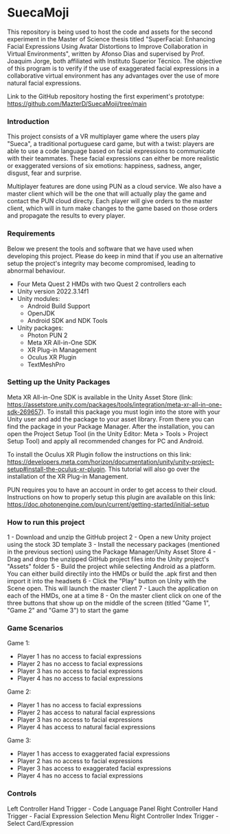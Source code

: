 # SuecaMoji

This repository is being used to host the code and assets for the second experiment in the Master of Science thesis titled "SuperFacial: Enhancing Facial Expressions Using Avatar Distortions to Improve Collaboration in Virtual Environments", written by Afonso Dias and supervised by Prof. Joaquim Jorge, both affiliated with Instituto Superior Técnico. The objective of this program is to verify if the use of exaggerated facial expressions in a collaborative virtual environment has any advantages over the use of more natural facial expressions.

Link to the GitHub repository hosting the first experiment's prototype: https://github.com/MazterD/SuecaMoji/tree/main

### Introduction

This project consists of a VR multiplayer game where the users play "Sueca", a traditional portuguese card game, but with a twist: players are able to use a code language based on facial expressions to communicate with their teammates. These facial expressions can either be more realistic or exaggerated versions of six emotions: happiness, sadness, anger, disgust, fear and surprise.

Multiplayer features are done using PUN as a cloud service. We also have a master client which will be the one that will actually play the game and contact the PUN cloud directy. Each player will give orders to the master client, which will in turn make changes to the game based on those orders and propagate the results to every player.

### Requirements

Below we present the tools and software that we have used when developing this project. Please do keep in mind that if you use an alternative setup the project's integrity may become compromised, leading to abnormal behaviour.

- Four Meta Quest 2 HMDs with two Quest 2 controllers each
- Unity version 2022.3.14f1
- Unity modules:
    - Android Build Support
    - OpenJDK
    - Android SDK and NDK Tools
- Unity packages:
    - Photon PUN 2
    - Meta XR All-in-One SDK
    - XR Plug-in Management
    - Oculus XR Plugin
    - TextMeshPro


### Setting up the Unity Packages

Meta XR All-in-One SDK is available in the Unity Asset Store (link: https://assetstore.unity.com/packages/tools/integration/meta-xr-all-in-one-sdk-269657). To install this package you must login into the store with your Unity user and add the package to your asset library. From there you can find the package in your Package Manager. After the installation, you can open the Project Setup Tool (in the Unity Editor: Meta > Tools > Project Setup Tool) and apply all recommended changes for PC and Android.

To install the Oculus XR Plugin follow the instructions on this link: https://developers.meta.com/horizon/documentation/unity/unity-project-setup#install-the-oculus-xr-plugin. This tutorial will also go over the installation of the XR Plug-in Management.

PUN requires you to have an account in order to get access to their cloud. Instructions on how to properly setup this plugin are available on this link: https://doc.photonengine.com/pun/current/getting-started/initial-setup
 

### How to run this project

1 - Download and unzip the GitHub project
2 - Open a new Unity project using the stock 3D template
3 - Install the necessary packages (mentioned in the previous section) using the Package Manager/Unity Asset Store
4 - Drag and drop the unzipped GitHub project files into the Unity project's "Assets" folder
5 - Build the project while selecting Android as a platform. You can either build directily into the HMDs or build the .apk first and then import it into the headsets
6 - Click the "Play" button on Unity with the Scene open. This will launch the master client
7 - Lauch the application on each of the HMDs, one at a time
8 - On the master client click on one of the three buttons that show up on the middle of the screen (titled "Game 1", "Game 2" and "Game 3") to start the game

### Game Scenarios

Game 1:
- Player 1 has no access to facial expressions
- Player 2 has no access to facial expressions
- Player 3 has no access to facial expressions
- Player 4 has no access to facial expressions

Game 2:
- Player 1 has no access to facial expressions
- Player 2 has access to natural facial expressions
- Player 3 has no access to facial expressions
- Player 4 has access to natural facial expressions

Game 3:
- Player 1 has access to exaggerated facial expressions
- Player 2 has no access to facial expressions
- Player 3 has access to exaggerated facial expressions
- Player 4 has no access to facial expressions


### Controls

Left Controller Hand Trigger - Code Language Panel
Right Controller Hand Trigger - Facial Expression Selection Menu
Right Controller Index Trigger - Select Card/Expression